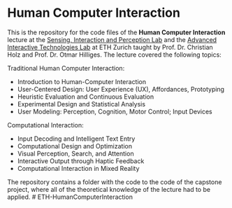 # Human Computer Interaction
This is the repository for the code files of the **Human Computer Interaction** lecture at the [Sensing, Interaction and Perception Lab](https://siplab.org) and the [Advanced Interactive Technologies Lab](https://ait.ethz.ch) at ETH Zurich taught by Prof. Dr. Christian Holz and Prof. Dr. Otmar Hilliges. The lecture covered the following topics:

Traditional Human Computer Interaction:
- Introduction to Human-Computer Interaction
- User-Centered Design: User Experience (UX), Affordances, Prototyping
- Heuristic Evaluation and Continuous Evaluation
- Experimental Design and Statistical Analysis
- User Modeling: Perception, Cognition, Motor Control; Input Devices

Computational Interaction:
- Input Decoding and Intelligent Text Entry
- Computational Design and Optimization
- Visual Perception, Search, and Attention
- Interactive Output through Haptic Feedback
- Computational Interaction in Mixed Reality

The repository contains a folder with the code to the code of the capstone project, where all of the theoretical knowledge of the lecture had to be applied. # ETH-HumanComputerInteraction
